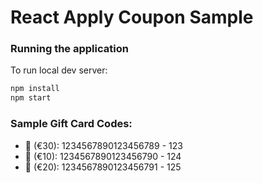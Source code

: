 # React Apply Coupon Sample

### Running the application

To run local dev server:

```sh
npm install
npm start
```

### Sample Gift Card Codes:

- 🎁 (€30): 1234567890123456789 - 123
- 🎁 (€10): 1234567890123456790 - 124
- 🎁 (€20): 1234567890123456791 - 125
